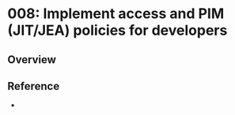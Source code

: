 # 008: Implement access and PIM (JIT/JEA) policies for developers

## Overview



## Reference

* 

